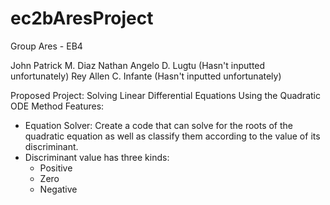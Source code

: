 # ec2bAresProject

Group Ares - EB4

John Patrick M. Diaz
Nathan Angelo D. Lugtu (Hasn't inputted unfortunately)
Rey Allen C. Infante (Hasn't inputted unfortunately)

Proposed Project: Solving Linear Differential Equations Using the Quadratic ODE Method
Features:
  - Equation Solver: Create a code that can solve for the roots of the quadratic equation as well as classify them according to the value of its discriminant.
  - Discriminant value has three kinds:
    - Positive
    - Zero
    - Negative
